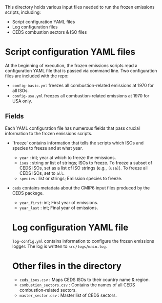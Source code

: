 This directory holds various input files needed to run the frozen emissions scripts, including:
* Script configuration YAML files
* Log configuration files
* CEDS combustion sectors & ISO files

# Script configuration YAML files
At the beginning of execution, the frozen emissions scripts read a configuration YAML file that is passed via command line. Two configuration files are included with the repo: 
* `config-basic.yml` freezes all combustion-related emissions at 1970 for all ISOs.
* `config-usa.yml` freezes all combustion-related emissions at 1970 for USA only.

## Fields
Each YAML configuration file has numerous fields that pass crucial information to the frozen emissions scripts.

* `freeze' contains information that tells the scripts which ISOs and species to freeze and at what year.
  * `year` : int; year at which to freeze the emissions.
  * `isos` : string or list of strings; ISOs to freeze. To freeze a subset of CEDS ISOs, set as a list of ISO strings (e.g., `[usa]`). To freeze all CEDS ISOs, set to `all`. 
  * `species` : list or strings; Emission species to freeze.
* `ceds` contains metadata about the CMIP6 input files produced by the CEDS package.
  * `year_first`: int; First year of emissions.
  * `year_last` : int; Final year of emissions.
  
  # Log configuration YAML file
  `log-config.yml` contains information to configure the frozen emissions logger. The log is written to `src/logs/main.log`.
  
  # Other files in the directory
  * `ceds_isos.csv` : Maps CEDS ISOs to their country name & region.
  * `combustion_sectors.csv` : Contains the names of all CEDS combustion-related sectors.
  * `master_sector.csv` : Master list of CEDS sectors.

